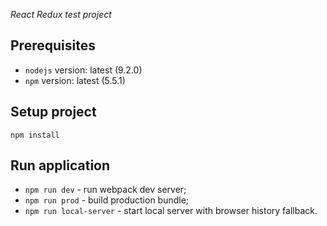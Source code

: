 _React Redux test project_

## Prerequisites

- `nodejs` version: latest (9.2.0)
- `npm` version: latest (5.5.1)

## Setup project

```
npm install
```

## Run application
- `npm run dev` - run webpack dev server;
- `npm run prod` - build production bundle;
- `npm run local-server` - start local server with browser history fallback.
